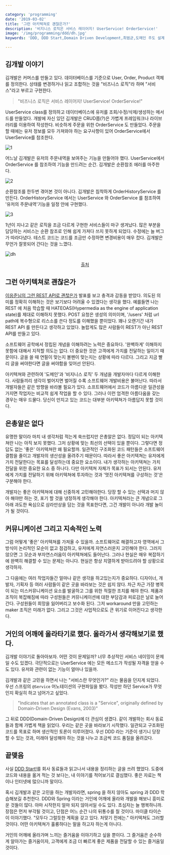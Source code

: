 ```yaml
---

category: 'programming'
date: '2019-03-02'
title: '그런 아키텍쳐로 괜찮은가?'
description: '비지니스 로직은 서비스 레이어지! UserService! OrderService!'
image: '/img/programming/ddd/dh.jpg'
keywords: 'DDD, DDD Start,Domain Driven Development,최범균,도메인 주도 설계'

---
```


## 김개발 이야기

김개발은 커머스를 만들고 있다. 데이터베이스를 기준으로 User, Order, Product 객체를 정의한다. 상태를 변경하거나 읽고 조합하는 것을 "비즈니스 로직"라 하며 "서비스"라고 부르고 구현한다.

> "비즈니스 로직은 서비스 레이어지! UserService! OrderService!" 

UserService class를 정의하고 데이터베이스에 유저를 조회/수정/삭제/생성하는 메서드를 만들었다. 개발에 자신 있던 김개발은 CRUD쯤(?)은 가볍게 프레임워크나 라이브러리를 이용하여 작성한다. 비슷하게 주문을 위한 OrderService 도 만들었다. 주문을 할 때에는 유저 정보를 모두 가져와야 하는 요구사항이 있어 OrderService에서 UserService를 참조한다.

![1](/img/programming/ddd/DDD.001.jpeg "1")

어느날 김개발은 유저의 주문내역을 보여주는 기능을 만들어야 했다. UserService에서 OrderService 를 참조하여 기능을 만드려는 순간. 김개발은 순환참조 에러를 마주한다.

![2](/img/programming/ddd/DDD.002.jpeg "2")

순환참조를 한두번 겪어본 것이 아니다. 김개발은 침착하게 OrderHistoryService 를 만든다. OrderHistoryService 에서는 UserService 와 OrderService 를 참조하여 '유저의 주문내역'기능을 일정 안에 구현했다.

![3](/img/programming/ddd/DDD.003.jpeg "3")

1년이 지나고 같은 로직을 조금 다르게 구현한 서비스들이 마구 생겨났다. 많은 부분을 담당하는 서비스는 순환 참조로 인해 쉽게 가져다 쓰지 못하게 되었다. 수정에는 늘 버그가 따라다녔다. 테스트 코드는 코드를 조금만 수정하면 변경비용이 매우 컸다. 김개발은 무언가 잘못되어 간다는 것을 느꼈다.

![dh](/img/programming/ddd/dh.jpg "hell")
<p style="text-align:center"><a href="https://www.slideshare.net/InfoQ/adopting-continuous-delivery-adjusting-your-architecture">출처</a></p>

## 그런 아키텍쳐로 괜찮은가

<a href="https://youtu.be/RP_f5dMoHFc" target="_blank">이응준님의 그런 REST API로 괜찮은가</a> 발표를 보고 충격과 감동을 받았다. 의도된 의미를 정확히 이해하는 것은 보기보다 어려울 수 있겠다는 생각을 했다. 예를들면 나는 REST 에 처음 학습할 때 HATEOAS(Hypermedia as the engine of application state)를 제대로 이해하지 못했다. POST 요청은 생성의 의미이며, '/users' 처럼 url path에 복수형으로 리스소를 쓴다 정도를 이해했을 뿐이었다. 꽤나 오랜기간 내가 REST API 를 만든다고 생각하고 있었다. 놀랍게도 많은 사람들이 REST가 아닌 REST API를 만들고 있다.

소프트웨어 공학에서 정립된 개념을 이해하려는 노력은 중요하다. '완벽하게' 이해하지 못함에 대해서 지적할 의도는 없다. 더 중요한 것은 고객에게 가치를 전달하는 일이기 때문이다. 글을 쓸 때 연필이 맞는지 볼펜이 맞는지는 상황에 따라 다르다. 그리고 지금 빨리 글을 써야한다면 글을 써야함을 잊어선 안된다.

아키텍쳐와 관련하여 '도메인'과 '비지니스 로직' 두 개념을 개발자마다 다르게 이해한다. 사람들끼리 생각이 벌어지면 벌어질 수록 소프트웨어 개발비용은 불어난다. 따라서 개발자들은 같은 방향을 바라볼 필요가 있다. 소프트웨어에서 코드가 아름다운 일관성을 가지면 작업자는 비교적 쉽게 작업을 할 수 있다. 그러나 이런 엄격한 아름다움을 갖는 경우는 매우 드물다. 당신이 만지고 있는 코드는 대부분 아키텍쳐가 아름답지 못할 것이다.

## 은총알은 없다

유명한 말이라 마치 내 생각처럼 적는게 쑥쓰럽지만 은총알은 없다. 정답이 되는 아키텍쳐란 나는 아직 보지 못했다. 그저 상황에 맞는 최선의 선택이 있을 뿐이다. 그렇다면 정답도 없는 '좋은' 아키텍쳐란 왜 필요할까. 일관적인 구조화된 코드 패턴들은 소프트웨어 결함을 줄이고 개발자의 생산성을 올려주기 때문이다. 따라서 좋은 아키텍쳐는 유저에게 가치 전달한다는 목표를 달성하는데 중요한 요소이다. 내가 생각하는 아키텍쳐는 가치 전달을 위한 중요한 요소 중 하나다. 다만 아키텍쳐 자체가 목표가 되서는 안된다. 유저에게 가치를 전달하기 위해 아키텍쳐에 투자하는 것과 '멋진 아키텍쳐를 구성하는 것'은 구분해야 한다.

개발자는 좋은 아키텍쳐에 대해 신중하게 고민해야한다. 당장 할 수 있는 선택과 머지 않아 해야만 하는 것, 포기 할 것을 냉정하게 생각해야 한다. 아키텍쳐라는 큰 개념으로 그 아래 과도한 욕심으로 삼라만상을 담는 것을 목표한다면, 그건 개발이 아니라 개발 놀이가 될 것이다.

## 커뮤니케이션 그리고 지속적인 노력

그럼 어떻게 '좋은' 아키텍쳐를 가져올 수 있을까. 소프트웨어로 해결하고자 영역에서 그 방식이 논리적인 모순이 없고 점검하고, 유저에게 자연스러운지 고민해야 한다. 그러지 않으면 그 모순과 부자연스러움이 아키텍쳐에도 들어난다. 그러나 현실은 매우 복잡하기에 완벽히 해결할 수 있는 문제는 아니다. 현실은 항상 치열하게 받아드려야 할 상황으로 생각하자.

그 다음에는 여러 작업자들간 얼마나 같은 생각을 하고있는지가 중요하다. 디자이너, 개발자, 기획자 등 여러 사람들이 같은 곳을 바라보는 것은 쉽지 않다. 차근 차근 가장 병목이 되는 미스커뮤니케이션 요소를 발굴하고 그를 위한 적절한 조치를 해야 한다. 제품과 조직이 복잡해짐에 따라 구성원들은 커뮤니케이션에 대한 부담감과 피로감은 날로 늘어간다. 구성원들이 희망을 잃어버리고 보수화 된다. 그저 workaround 만을 고민하는 maker 조직은 미래가 없다. 그리고 그것은 사업적으로도 큰 위기로 이어진다고 생각한다.

## 거인의 어깨에 올라타기로 했다. 올라가서 생각해보기로 했다.

김개발 이야기로 돌아아보자. 어떤 것이 문제일까? 너무 추상적인 서비스 네이밍이 문제일 수도 있겠다. 극단적으로는 UserService 에는 모든 메소드가 작성될 자격을 얻을 수도 있다. 유저와 관련이 없는 기능이 얼마나 있을까.

김개발과 같은 고민을 하면서 나는 "서비스란 무엇인가?" 라는 물음을 던지게 되었다. 우선 스프링의 `@Service` 어노테이션의 구현파일을 봤다. 작성만 하던 Service가 무엇인지 확실히 하고 넘어가고 싶었다.

> "Indicates that an annotated class is a "Service", originally defined by Domain-Driven Design (Evans, 2003)"

그 뒤로 DDD(Domain-Driven Design)에 더 관심이 생겼다. 같이 개발하는 회사 동료들과 함께 가볍게 책을 읽었다. 우리는 같은 곳을 바라보기 시작했다. 일관되고 구조화된 코드를 목표로 하며 생산적인 토론이 이루어졌다. 우선 DDD 라는 기준이 생기니 당장 할 수 있는 것과, 미래야 달성해야 하는 것을 나누고 조금씩 코드 품질을 올려갔다.

## 끝맺음

사실 [DDD Start!](https://www.aladin.co.kr/shop/wproduct.aspx?ItemId=84000742)를 회사 동료들과 읽고나서 내용을 정리하는 글을 쓰려 했었다. 도중에 코드와 내용을 옮겨 적는 것 보다는, 내 이야기를 적어보기로 결심했다. 좋은 자료는 책이나 인터넷에 많으니까 말이다. 

혹시 김개발과 같은 고민을 하는 개발자라면, spring 을 하지 않아도 spring 과 DDD 학습해보길 추천한다. DDD와 Spring 이라는 거인에 어깨에 올라와 개발을 해보니 흥미로운 것들이 많다. 아마 시작한지 얼마 되지 않아서일 수도 있다. 초심자는 늘 행복하니까. 장점은 먼저 부각될 것이고, 단점은 어느 순간 나의 뒤통수를 칠 것이다. 마이클 타이슨이 이야기했다. "모두다 그럴듯한 계획을 갖고 있다. 처맞기 전에는." 아키텍쳐도 그러할 것이다. 어떤 아키텍쳐가 훌륭하다는 말을 하고자 하는게 아니다.

거인의 어깨에 올라가며 느끼는 즐거움을 이야기하고 싶을 뿐이다. 그 즐거움은 순수하게 알아가는 즐거움이자, 고객에게 조금 더 빠르게 좋은 제품을 전달할 수 있는 즐거움일 것이다.

